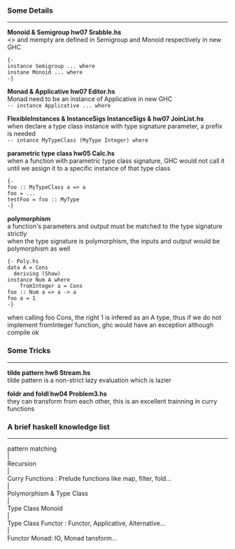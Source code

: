 ### Some Details
***
__Monoid & Semigroup hw07 Srabble.hs__  
<> and mempty are defined in Semigroup and Monoid respectively in new GHC  
```
{-  
instance Semigroup ... where  
instane Monoid ... where  
-}
```  


__Monad & Applicative hw07 Editor.hs__  
Monad need to be an instance of Applicative in new GHC  
`-- instance Applicative ... where`  


__FlexibleInstances & InstanceSigs InstanceSigs & hw07 JoinList.hs__  
when declare a type class instance with type signature parameter, a prefix is needed  
`-- intance MyTypeClass (MyType Integer) where`


__parametric type class hw05 Calc.hs__  
when a function with parametric type class signature, GHC would not call it until we assign it to a specific instance of that type class  
```
{-  
foo :: MyTypeClass a => a   
foo = ...  
testFoo = foo :: MyType  
-}
```


__polymorphism__  
a function's parameters and output must be matched to the type signature strictly  
when the type signature is polymorphism, the inputs and output would be polymorphism as well  
```
{- Poly.hs  
data A = Cons  
  deriving (Show)  
instance Num A where  
    fromInteger a = Cons  
foo :: Num a => a -> a  
foo a = 1
-}
```
when calling foo Cons, the right 1 is infered as an A type, thus if we do not implement fromInteger function, ghc would have an exception although compile ok

### Some Tricks
***
__tilde pattern hw6 Stream.hs__  
tilde pattern is a non-strict lazy evaluation which is lazier  


__foldr and foldl hw04 Problem3.hs__  
they can transform from each other, this is an excellent trainning in curry functions  


### A brief haskell knowledge list
***
pattern matching  
     |  
 Recursion  
	 |  
Curry Functions : Prelude functions like map, filter, fold...  
	 |  
Polymorphism & Type Class  
	 |  
Type Class Monoid  
	 |  
Type Class Functor : Functor, Applicative, Alternative...  
	 |  
Functor Monad: IO, Monad tansform...  